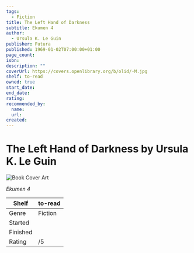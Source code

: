 ```yaml
---
tags:
  - Fiction
title: The Left Hand of Darkness
subtitle: Ekumen 4
author:
  - Ursula K. Le Guin
publisher: Futura
published: 1969-01-02T07:00:00+01:00
page_count:
isbn:
description: ""
coverUrl: https://covers.openlibrary.org/b/olid/-M.jpg
shelf: to-read
owned: true
start_date:
end_date:
rating:
recommended_by:
  name:
  url:
created:
---
```


# The Left Hand of Darkness by Ursula K. Le Guin

![Book Cover Art](https://covers.openlibrary.org/b/olid/-M.jpg)

_Ekumen 4_

| Shelf | to-read |
| --- | --- |
| Genre | Fiction |
| Started |  |
| Finished |  |
| Rating | /5 |

